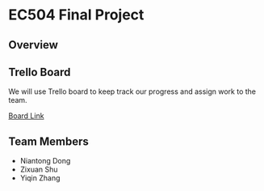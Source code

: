 # EC504 Final Project

## Overview





## Trello Board 

We will use Trello board to keep track our progress and assign work to the team. 

[Board Link](https://trello.com/b/VHlxKz7P/ec504-final-project)



## Team Members

- Niantong Dong
- Zixuan Shu
- Yiqin Zhang


